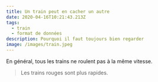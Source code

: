 ```yaml
---
title: Un train peut en cacher un autre
date: 2020-04-16T10:21:43.213Z
tags:
  - train
  - format de données
description: Pourquoi il faut toujours bien regarder
image: /images/train.jpeg
---
```

En général, tous les trains ne roulent pas à la même vitesse.

> Les trains rouges sont plus rapides.